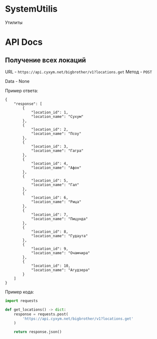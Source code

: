 # SystemUtilis
Утилиты

# API Docs

## Получение всех локаций
URL - `https://api.cyxym.net/bigbrother/v1?locations.get`
Метод - `POST`

Data - None

Пример ответа:
```
{
    "response": [
        {
            "location_id": 1,
            "location_name": "Сухум"
        },
        {
            "location_id": 2,
            "location_name": "Псоу"
        },
        {
            "location_id": 3,
            "location_name": "Гагра"
        },
        {
            "location_id": 4,
            "location_name": "Афон"
        },
        {
            "location_id": 5,
            "location_name": "Гал"
        },
        {
            "location_id": 6,
            "location_name": "Рица"
        },
        {
            "location_id": 7,
            "location_name": "Пицунда"
        },
        {
            "location_id": 8,
            "location_name": "Гудаута"
        },
        {
            "location_id": 9,
            "location_name": "Очамчира"
        },
        {
            "location_id": 10,
            "location_name": "Агудзера"
        }
    ]
}
```

Пример кода:
```python
import requests

def get_locations() -> dict:
    response = requests.post(
        'https://api.cyxym.net/bigbrother/v1?locations.get'
    )

    return response.json()
```
